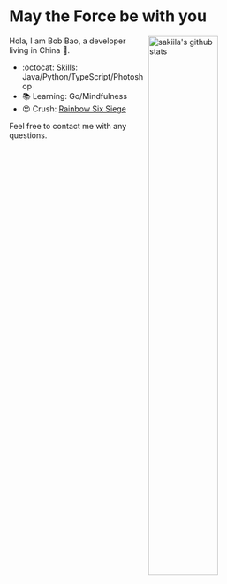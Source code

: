 # May the Force be with you 

<img align="right" alt="sakiila's github stats" width="50%" src="https://github-readme-stats.vercel.app/api?username=sakiila&show_icons=true">

Hola, I am Bob Bao, a developer living in China :panda_face:.

- :octocat: Skills: Java/Python/TypeScript/Photoshop
- :books: Learning: Go/Mindfulness
- :heart_eyes: Crush: [Rainbow Six Siege](https://r6.tracker.network/profile/pc/sakiila) 

Feel free to contact me with any questions.
